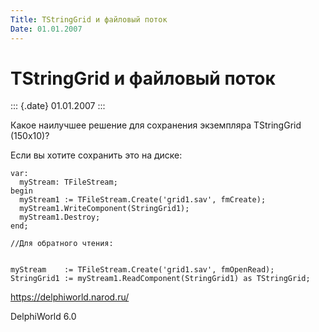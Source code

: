 ```yaml
---
Title: TStringGrid и файловый поток
Date: 01.01.2007
---
```



TStringGrid и файловый поток
============================

::: {.date}
01.01.2007
:::

Какое наилучшее решение для сохранения экземпляра TStringGrid (150x10)?

Если вы хотите сохранить это на диске:

    var:
      myStream: TFileStream;
    begin
      myStream1 := TFileStream.Create('grid1.sav', fmCreate);
      myStream1.WriteComponent(StringGrid1);
      myStream1.Destroy;
    end;
     
    //Для обратного чтения:
     
     
    myStream    := TFileStream.Create('grid1.sav', fmOpenRead);
    StringGrid1 := myStream1.ReadComponent(StringGrid1) as TStringGrid;
     

<https://delphiworld.narod.ru/>

DelphiWorld 6.0

